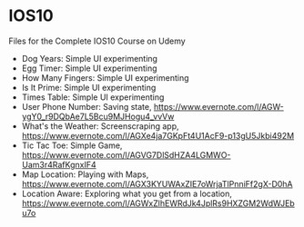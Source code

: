 # IOS10
Files for the Complete IOS10 Course on Udemy
* Dog Years: Simple UI experimenting
* Egg Timer: Simple UI experimenting
* How Many Fingers: Simple UI experimenting
* Is It Prime: Simple UI experimenting
* Times Table: Simple UI experimenting
* User Phone Number: Saving state, https://www.evernote.com/l/AGW-ygY0_r9DQbAe7L5Bcu9MJHogu4_vvVw
* What's the Weather: Screenscraping app, https://www.evernote.com/l/AGXe4ja7GKpFt4U1AcF9-p13gU5Jkbi492M
* Tic Tac Toe: Simple Game, https://www.evernote.com/l/AGVG7DlSdHZA4LGMWO-Uam3r4RafKgnxIF4
* Map Location: Playing with Maps, https://www.evernote.com/l/AGX3KYUWAxZIE7oWrjaTlPnniFf2gX-D0hA
* Location Aware: Exploring what you get from a location, https://www.evernote.com/l/AGWxZlhEWRdJk4JplRs9HXZGM2WdWJEbu7o
